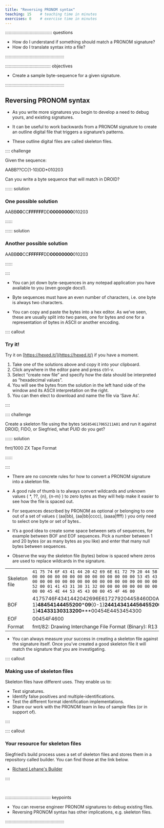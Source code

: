 ```yaml
---
title: "Reversing PRONOM syntax"
teaching: 15    # teaching time in minutes
exercises: 0    # exercise time in minutes
---
```


:::::::::::::::::::::::::::::::::::::: questions

- How do I understand if something should match a PRONOM signature?
- How do I translate syntax into a file?

::::::::::::::::::::::::::::::::::::::::::::::::

::::::::::::::::::::::::::::::::::::: objectives

- Create a sample byte-sequence for a given signature.

::::::::::::::::::::::::::::::::::::::::::::::::

## Reversing PRONOM syntax

* As you write more signatures you begin to develop a need to debug yours,
and existing signatures.

* It can be useful to work backwards from a PRONOM signature to create an
outline digital file that triggers a signature’s patterns.

* These outline digital files are called skeleton files.


:::: challenge

Given the sequence:

AABB??CC{1-10}DD*010203

Can you write a byte sequence that will match in DROID?

:::::: solution

### One possible solution

AABB**00**CC**FFFFFF**DD**00000000**010203

::::::

:::::: solution

### Another possible solution

AABB**00**CC**FFFFFF**DD**00000000**010203

::::::

::::

* You can jot down byte-sequences in any notepad application you have
available to you (even google docs!).

* Byte sequences must have an even number of characters, i.e. one byte is
always two characters.

* You can copy and paste the bytes into a hex editor. As we’ve seen, these
are usually split into two panes, one for bytes and one for a
representation of bytes in ASCII or another encoding.

:::: callout

### Try it!

Try it on [https://hexed.it/](https://hexed.it/) if you have a moment.

1. Take one of the solutions above and copy it into your clipboard.
2. Click anywhere in the editor pane and press ctrl-v.
3. Select “create new file” and specify how the data should be interpreted as “hexadecimal values”.
4. You will see the bytes from the solution in the left hand side of the window and its ASCII interpretation on the right.
5. You can then elect to download and name the file via ‘Save As’.

::::

:::: challenge

Create a skeleton file using the bytes `5A5854617065211A01` and run it
against DROID, FIDO, or Siegfried, what PUID do you get?

:::::: solution

fmt/1000 ZX Tape Format

::::::

::::

* There are no concrete rules for how to convert a PRONOM signature into a
skeleton file.

* A good rule of thumb is to always convert wildcards and unknown
values ( \*, ??, {n}, {n-m} ) to zero bytes as they will help make it
easier to see how the file is spaced out.

* For sequences described by PRONOM as optional or belonging to one out of
a set of values ( (aa|bb), (aa|bb|cccc), (aaaa|ffff) ) you only need to
select one byte or set of bytes..

* It’s a good idea to create some space between sets of sequences, for
example between BOF and EOF sequences. Pick a number between
1 and 20 bytes (or as many bytes as you like) and enter that many
null bytes between sequences.

* Observe the way the skeleton file (bytes) below is spaced where zeros
are used to replace wildcards in the signature.

|       |       |
| :---- | :---- |
| Skeleton file | `41 75 74 6F 43 41 44 20 42 69 6E 61 72 79 20 44 58 46 0D 0A 1A 00 00 00 00 00 00 00 00 00 00 00 00 00 00 00 00 00 00 00 00 00 00 53 45 43 54 49 4F 4E 00 02 48 45 41 44 45 52 00 00 00 00 00 00 00 00 00 00 00 00 00 00 00 00 00 00 00 00 00 09 24 41 43 41 44 56 45 52 00 01 41 43 31 30 31 32 00 00 00 00 00 00 00 00 00 00 00 00 00 00 00 00 00 00 00 00 00 00 45 4E 44 53 45 43 00 00 45 4F 46 00` |
| BOF | 4175746F4341442042696E617279204458460D0A1A00**\***0053454354494F4E0002**{0-1}**48454144455200**\***09**{0-1}**24414341445645520001**{0-1}**41433130313200**\***00454E4453454300 |
| EOF | 00454F4600 |
| Format| fmt/82: Drawing Interchange File Format (Binary): R13 |

* You can always measure your success in creating a skeleton file against
the signature itself. Once you’ve created a good skeleton file it will
match the signature that you are investigating.

:::: callout

### Making use of skeleton files

Skeleton files have different uses. They enable us to:

* Test signatures.
* Identify false positives and multiple-identifications.
* Test the different format identification implementations.
* Share our work with the PRONOM team in lieu of sample files
(or in support of).

::::

:::: callout

### Your resource for skeleton files

Siegfried’s build process uses a set of skeleton files and stores them
in a repository called builder. You can find those at the link below.

* [Richard Lehane's Builder](https://github.com/richardlehane/builder/releases)

::::

<!-- NB. Keypoints should appear at the end of the markdown file. Aesthetically
     it looks like it's better with an additional newline so adding that
     here and using this comment as a separator to make it easy to read
     content.
-->

<br>

::::::::::::::::::::::::::::::::::::: keypoints

- You can reverse engineer PRONOM signatures to debug existing files.
- Reversing PRONOM syntax has other implications, e.g. skeleton files.

::::::::::::::::::::::::::::::::::::::::::::::::
